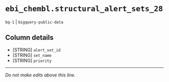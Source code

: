 # `ebi_chembl.structural_alert_sets_28`
`bq-1` | `bigquery-public-data`

## Column details
* [STRING]    `alert_set_id`
* [STRING]    `set_name`
* [STRING]    `priority`

-------------------------------------------------------------------------------
*Do not make edits above this line.*
